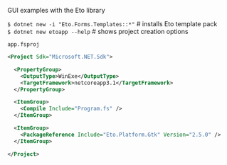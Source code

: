 GUI examples with the Eto library  

`$ dotnet new -i "Eto.Forms.Templates::*"`  # installs Eto template pack  
`$ dotnet new etoapp --help`  # shows project creation options    

`app.fsproj`   

```xml
<Project Sdk="Microsoft.NET.Sdk">

  <PropertyGroup>
    <OutputType>WinExe</OutputType>
    <TargetFramework>netcoreapp3.1</TargetFramework>
  </PropertyGroup>

  <ItemGroup>
    <Compile Include="Program.fs" />
  </ItemGroup>

  <ItemGroup>
    <PackageReference Include="Eto.Platform.Gtk" Version="2.5.0" />
  </ItemGroup>

</Project>
```  

